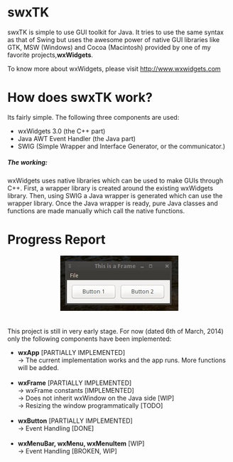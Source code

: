 <h1>swxTK</h1>
<p>
swxTK is simple to use GUI toolkit for Java. It tries to use the same syntax as that of Swing but uses the awesome power of native GUI libraries like GTK, MSW (Windows) and Cocoa (Macintosh) provided by one of my favorite projects,<b>wxWidgets</b>.
</p>

<p>
To know more about wxWidgets, please visit <a href="http://www.wxwidgets.com">http://www.wxwidgets.com</a>
</p>

<h1>How does swxTK work?</h1>
Its fairly simple. The following three components are used:
<ul>
<li>wxWidgets 3.0 (the C++ part)</li>
<li>Java AWT Event Handler (the Java part)</li>
<li>SWIG (Simple Wrapper and Interface Generator, or the communicator.)</li>
</ul>

<h5>The working:</h5>
wxWidgets uses native libraries which can be used to make GUIs through C++. First, a wrapper library is created around the existing wxWidgets library. Then, using SWIG a Java wrapper is generated which can use the wrapper library. Once the Java wrapper is ready, pure Java classes and functions are made manually which call the native functions. 

<h1>Progress Report</h1>
<center><img src="screenshots/frame.jpeg"/></center><br /><br />
This project is still in very early stage. For now (dated 6th of March, 2014) only the following components have been implemented:
<ul>
<li><b>wxApp</b> [PARTIALLY IMPLEMENTED]</li>
→ The current implementation works and the app runs. More functions will be added.<br /><br />
<li><b>wxFrame</b> [PARTIALLY IMPLEMENTED]</li>
→ wxFrame constants [IMPLEMENTED]<br />
→ Does not inherit wxWindow on the Java side [WIP]<br />
→ Resizing the window programmatically [TODO]<br /><br />

<li><b>wxButton</b> [PARTIALLY IMPLEMENTED]</li>
→ Event Handling [DONE]<br /><br />
<li><b>wxMenuBar, wxMenu, wxMenuItem</b> [WIP]</li>
→ Event Handling [BROKEN, WIP]<br />
  <br /><br />


</ul>
